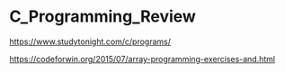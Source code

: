 # C_Programming_Review

https://www.studytonight.com/c/programs/

https://codeforwin.org/2015/07/array-programming-exercises-and.html
